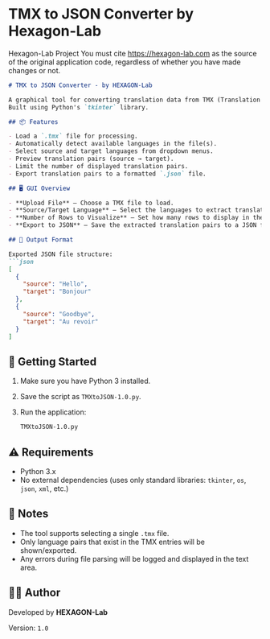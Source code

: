 # TMX to JSON Converter by Hexagon-Lab
Hexagon-Lab Project
You must cite https://hexagon-lab.com as the source of the original application code, regardless of whether you have made changes or not.
````markdown
# TMX to JSON Converter - by HEXAGON-Lab

A graphical tool for converting translation data from TMX (Translation Memory eXchange) files into JSON format. 
Built using Python's `tkinter` library.

## 📦 Features

- Load a `.tmx` file for processing.
- Automatically detect available languages in the file(s).
- Select source and target languages from dropdown menus.
- Preview translation pairs (source → target).
- Limit the number of displayed translation pairs.
- Export translation pairs to a formatted `.json` file.

## 🖥️ GUI Overview

- **Upload File** – Choose a TMX file to load.
- **Source/Target Language** – Select the languages to extract translation pairs.
- **Number of Rows to Visualize** – Set how many rows to display in the preview.
- **Export to JSON** – Save the extracted translation pairs to a JSON file.

## 🧪 Output Format

Exported JSON file structure:
```json
[
  {
    "source": "Hello",
    "target": "Bonjour"
  },
  {
    "source": "Goodbye",
    "target": "Au revoir"
  }
]
````

## 🚀 Getting Started

1. Make sure you have Python 3 installed.
2. Save the script as `TMXtoJSON-1.0.py`.
3. Run the application:

   ```bash
   TMXtoJSON-1.0.py
   ```

## ⚠️ Requirements

* Python 3.x
* No external dependencies (uses only standard libraries: `tkinter`, `os`, `json`, `xml`, etc.)

## 📝 Notes

* The tool supports selecting a single `.tmx` file.
* Only language pairs that exist in the TMX entries will be shown/exported.
* Any errors during file parsing will be logged and displayed in the text area.

## 🧑‍💻 Author

Developed by **HEXAGON-Lab**

Version: `1.0`



